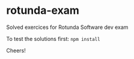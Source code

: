 # rotunda-exam
Solved exercices for Rotunda Software dev exam

To test the solutions first:
```npm install```


Cheers!
